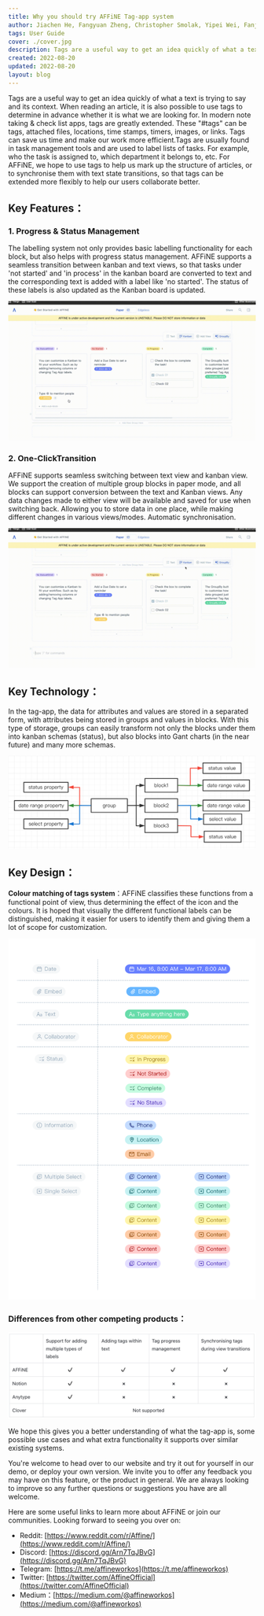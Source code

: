 ```yaml
---
title: Why you should try AFFiNE Tag-app system
author: Jiachen He, Fangyuan Zheng, Christopher Smolak, Yipei Wei, Fanjing Zhang
tags: User Guide
cover: ./cover.jpg
description: Tags are a useful way to get an idea quickly of what a text is trying to say and its context
created: 2022-08-20
updated: 2022-08-20
layout: blog
---
```


Tags are a useful way to get an idea quickly of what a text is trying to say and its context. When reading an article, it is also possible to use tags to determine in advance whether it is what we are looking for. In modern note taking & check list apps, tags are greatly extended. These "#tags" can be tags, attached files, locations, time stamps, timers, images, or links. Tags can save us time and make our work more efficient.Tags are usually found in task management tools and are used to label lists of tasks. For example, who the task is assigned to, which department it belongs to, etc. For AFFiNE, we hope to use tags to help us mark up the structure of articles, or to synchronise them with text state transitions, so that tags can be extended more flexibly to help our users collaborate better.

## **Key Features：**

### **1\. Progress & Status Management**

The labelling system not only provides basic labelling functionality for each block, but also helps with progress status management. AFFiNE supports a seamless transition between kanban and text views, so that tasks under 'not started' and 'in process' in the kanban board are converted to text and the corresponding text is added with a label like 'no started'. The status of these labels is also updated as the Kanban board is updated.

![](./e18d3cf671e1fd22e2f3489c2dcdc87ea83fdfc2-1920x1080.gif)

### **2\. One-ClickTransition**

AFFiNE supports seamless switching between text view and kanban view. We support the creation of multiple group blocks in paper mode, and all blocks can support conversion between the text and Kanban views. Any data changes made to either view will be available and saved for use when switching back. Allowing you to store data in one place, while making different changes in various views/modes. Automatic synchronisation.

![](./a309d3e757b9ac268e710d0796c40ef5d3615a32-1920x1080.gif)

## **Key Technology：**

In the tag-app, the data for attributes and values are stored in a separated form, with attributes being stored in groups and values in blocks. With this type of storage, groups can easily transform not only the blocks under them into kanban schemas (status), but also blocks into Gant charts (in the near future) and many more schemas.

![](./46376e476ecdce96fc2e92da52f18abd16b26444-1280x482.png)

## **Key Design：**

**Colour matching of tags system**：AFFiNE classifies these functions from a functional point of view, thus determining the effect of the icon and the colours. It is hoped that visually the different functional labels can be distinguished, making it easier for users to identify them and giving them a lot of scope for customization.

![](./1d5256c81f60d7023593ea7e3d9083feaff46646-878x1280.png)

### Differences from other competing products：

![](./020b63b28399a385d4608a62b7ca93f844a297cf-1165x406.png)

We hope this gives you a better understanding of what the tag-app is, some possible use cases and what extra functionality it supports over similar existing systems.

You're welcome to head over to our website and try it out for yourself in our demo, or deploy your own version. We invite you to offer any feedback you may have on this feature, or the product in general. We are always looking to improve so any further questions or suggestions you have are all welcome.

Here are some useful links to learn more about AFFiNE or join our communities. Looking forward to seeing you over on:

- Reddit: [https://www.reddit.com/r/Affine/](https://www.reddit.com/r/Affine/)
- Discord: [https://discord.gg/Arn7TqJBvG](https://discord.gg/Arn7TqJBvG)
- Telegram: [https://t.me/affineworkos](https://t.me/affineworkos)
- Twitter: [https://twitter.com/AffineOfficial](https://twitter.com/AffineOfficial)
- Medium：[https://medium.com/@affineworkos](https://medium.com/@affineworkos)
